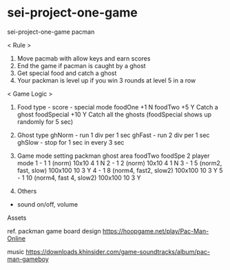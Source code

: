 # sei-project-one-game
sei-project-one-game
pacman

< Rule >
  1. Move pacmab with allow keys and earn scores
  2. End the game if pacman is caught by a ghost
  3. Get special food and catch a ghost
  4. Your packman is level up if you win 3 rounds at level 5 in a row


< Game Logic >
  1. Food type - score - special mode
foodOne       +1    N
foodTwo       +5    Y   Catch a ghost
foodSpecial   +10   Y   Catch all the ghosts (foodSpecial shows up randomly for 5 sec)

  2. Ghost type
ghNorm  - run 1 div per 1 sec
ghFast  - run 2 div per 1 sec
ghSlow  - stop for 1 sec in every 3 sec 

  3. Game mode setting
    packman   ghost                         area       foodTwo    foodSpe   2 player mode
1 -   1         1 (norm)                     10x10           4        1           N
2 -   1         2 (norm)                     10x10           4        1           N
3 -   1         5 (norm2, fast, slow)        100x100         10       3           Y
4 -   1         8 (norm4, fast2, slow2)      100x100         10       3           Y
5 -   1         10 (norm4, fast 4, slow2)    100x100       10       3           Y

  4. Others
- sound on/off, volume


Assets

ref. packman game board design
https://hoopgame.net/play/Pac-Man-Online

music
https://downloads.khinsider.com/game-soundtracks/album/pac-man-gameboy
